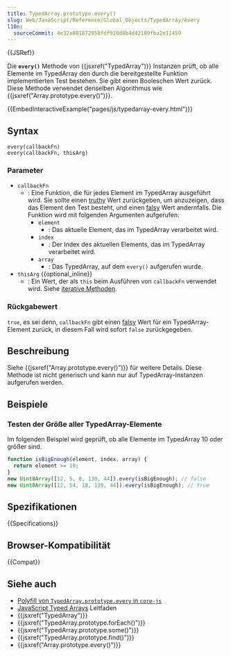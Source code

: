 ```yaml
---
title: TypedArray.prototype.every()
slug: Web/JavaScript/Reference/Global_Objects/TypedArray/every
l10n:
  sourceCommit: 4e32a881872958fdf928d8b4d42189fba2e11459
---
```


{{JSRef}}

Die **`every()`** Methode von {{jsxref("TypedArray")}} Instanzen prüft, ob alle Elemente im TypedArray den durch die bereitgestellte Funktion implementierten Test bestehen. Sie gibt einen Booleschen Wert zurück. Diese Methode verwendet denselben Algorithmus wie {{jsxref("Array.prototype.every()")}}.

{{EmbedInteractiveExample("pages/js/typedarray-every.html")}}

## Syntax

```js-nolint
every(callbackFn)
every(callbackFn, thisArg)
```

### Parameter

- `callbackFn`
  - : Eine Funktion, die für jedes Element im TypedArray ausgeführt wird. Sie sollte einen [truthy](/de/docs/Glossary/Truthy) Wert zurückgeben, um anzuzeigen, dass das Element den Test besteht, und einen [falsy](/de/docs/Glossary/Falsy) Wert andernfalls. Die Funktion wird mit folgenden Argumenten aufgerufen:
    - `element`
      - : Das aktuelle Element, das im TypedArray verarbeitet wird.
    - `index`
      - : Der Index des aktuellen Elements, das im TypedArray verarbeitet wird.
    - `array`
      - : Das TypedArray, auf dem `every()` aufgerufen wurde.
- `thisArg` {{optional_inline}}
  - : Ein Wert, der als `this` beim Ausführen von `callbackFn` verwendet wird. Siehe [iterative Methoden](/de/docs/Web/JavaScript/Reference/Global_Objects/Array#iterative_methods).

### Rückgabewert

`true`, es sei denn, `callbackFn` gibt einen [falsy](/de/docs/Glossary/falsy) Wert für ein TypedArray-Element zurück, in diesem Fall wird sofort `false` zurückgegeben.

## Beschreibung

Siehe {{jsxref("Array.prototype.every()")}} für weitere Details. Diese Methode ist nicht generisch und kann nur auf TypedArray-Instanzen aufgerufen werden.

## Beispiele

### Testen der Größe aller TypedArray-Elemente

Im folgenden Beispiel wird geprüft, ob alle Elemente im TypedArray 10 oder größer sind.

```js
function isBigEnough(element, index, array) {
  return element >= 10;
}
new Uint8Array([12, 5, 8, 130, 44]).every(isBigEnough); // false
new Uint8Array([12, 54, 18, 130, 44]).every(isBigEnough); // true
```

## Spezifikationen

{{Specifications}}

## Browser-Kompatibilität

{{Compat}}

## Siehe auch

- [Polyfill von `TypedArray.prototype.every` in `core-js`](https://github.com/zloirock/core-js#ecmascript-typed-arrays)
- [JavaScript Typed Arrays](/de/docs/Web/JavaScript/Guide/Typed_arrays) Leitfaden
- {{jsxref("TypedArray")}}
- {{jsxref("TypedArray.prototype.forEach()")}}
- {{jsxref("TypedArray.prototype.some()")}}
- {{jsxref("TypedArray.prototype.find()")}}
- {{jsxref("Array.prototype.every()")}}
